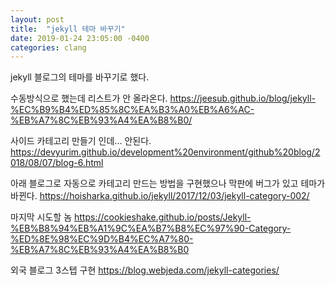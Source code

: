 ```yaml
---
layout: post
title:  "jekyll 테마 바꾸기"
date: 2019-01-24 23:05:00 -0400
categories: clang
---
```

jekyll 블로그의 테마를 바꾸기로 했다.


수동방식으로 했는데 리스트가 안 올라온다.
https://jeesub.github.io/blog/jekyll-%EC%B9%B4%ED%85%8C%EA%B3%A0%EB%A6%AC-%EB%A7%8C%EB%93%A4%EA%B8%B0/

사이드 카테고리 만들기 인데...
안된다.
https://devyurim.github.io/development%20environment/github%20blog/2018/08/07/blog-6.html


아래 블로그로 자동으로 카테고리 만드는 방법을 구현했으나 막판에 버그가 있고 테마가 바뀐다.
https://hoisharka.github.io/jekyll/2017/12/03/jekyll-category-002/

마지막 시도할 놈
https://cookieshake.github.io/posts/Jekyll-%EB%B8%94%EB%A1%9C%EA%B7%B8%EC%97%90-Category-%ED%8E%98%EC%9D%B4%EC%A7%80-%EB%A7%8C%EB%93%A4%EA%B8%B0


외국 블로그 3스텝 구현
https://blog.webjeda.com/jekyll-categories/
